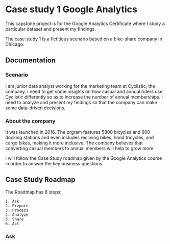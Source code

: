 
# Case study 1 Google Analytics 
This capstone project is for the Google Analytics Certificate where I study a particular dataset and present my findings. 

The case study 1 is a fictitious scenario based on a bike-share company in Chicago.   


## Documentation

### Scenario 

I am junior data analyst working for the marketing team at Cyclistic, the company. I need to get some insights on how casual and annual riders use Cyclistic differently so as to increase the number of annual memberships. I need to analyze and present my findings so that the company can make some data-driven decisions.

### About the company

It was launched in 2016. The prgram features 5800 bicycles and 600 docking stations and even includes  reclining bikes, hand tricycles, and cargo bikes, making it more inclusive. The company believes that converting casual members to annual members will help to grow more.

I will follow the Case Study roadmap given by the Google Analytics course in order to answer the key business questions.




## Case Study Roadmap

The Roadmap has 6 steps: 

    1. Ask
    2. Prepare
    3. Process
    4. Analyze 
    5. Share
    6. Act

### Ask

